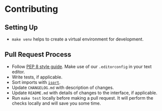 # Contributing

## Setting Up

- `make venv` helps to create a virtual environment for development.

## Pull Request Process

- Follow [PEP 8 style guide](https://pep8.org/). Make use of our `.editorconfig` in your text editor.
- Write tests, if applicable.
- Sort imports with [`isort`](https://github.com/timothycrosley/isort).
- Update `CHANGELOG.md` with description of changes.
- Update `README.md` with details of changes to the interface, if applicable.
- Run `make test` locally before making a pull request. It will perform the checks locally and will save you some time.
